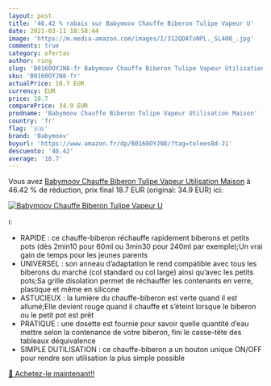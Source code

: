 ```yaml
---
layout: post
title: '46.42 % rabais sur Babymoov Chauffe Biberon Tulipe Vapeur U'
date: 2021-03-11 18:58:44
image: 'https://m.media-amazon.com/images/I/312QDAToNPL._SL400_.jpg'
comments: true
category: ofertas
author: ring
slug: 'B0160OYJN8-fr Babymoov Chauffe Biberon Tulipe Vapeur Utilisation Maison'
sku: 'B0160OYJN8-fr'
actualPrice: 18.7 EUR
currency: EUR
price: 18.7
comparePrice: 34.9 EUR
prodname: 'Babymoov Chauffe Biberon Tulipe Vapeur Utilisation Maison'
country: 'fr'
flag: '🇫🇷'
brand: 'Babymoov'
buyurl: 'https://www.amazon.fr/dp/B0160OYJN8/?tag=tolees0d-21'
descuento: '46.42'
average: '18.7'
---
```


Vous avez [Babymoov Chauffe Biberon Tulipe Vapeur Utilisation Maison](https://www.amazon.fr/dp/B0160OYJN8/?tag=tolees0d-21)  à  46.42 % de réduction, prix final  18.7 EUR (original: 34.9 EUR) ici:

[![Babymoov Chauffe Biberon Tulipe Vapeur U](https://m.media-amazon.com/images/I/312QDAToNPL._SL400_.jpg)](https://www.amazon.fr/dp/B0160OYJN8/?tag=tolees0d-21)

ℹ️:

- RAPIDE : ce chauffe-biberon réchauffe rapidement biberons et petits pots (dès 2min10 pour 60ml ou 3min30 pour 240ml par exemple);Un vrai gain de temps pour les jeunes parents
- UNIVERSEL : son anneau d’adaptation le rend compatible avec tous les biberons du marché (col standard ou col large) ainsi qu’avec les petits pots;Sa grille disolation permet de réchauffer les contenants en verre, plastique et même en silicone
- ASTUCIEUX : la lumière du chauffe-biberon est verte quand il est allumé;Elle devient rouge quand il chauffe et s’éteint lorsque le biberon ou le petit pot est prêt
- PRATIQUE : une dosette est fournie pour savoir quelle quantité d’eau mettre selon la contenance de votre biberon, fini le casse-tête des tableaux déquivalence
- SIMPLE DUTILISATION : ce chauffe-biberon a un bouton unique ON/OFF pour rendre son utilisation la plus simple possible

[🛒 Achetez-le maintenant!!](https://www.amazon.fr/dp/B0160OYJN8/?tag=tolees0d-21)
